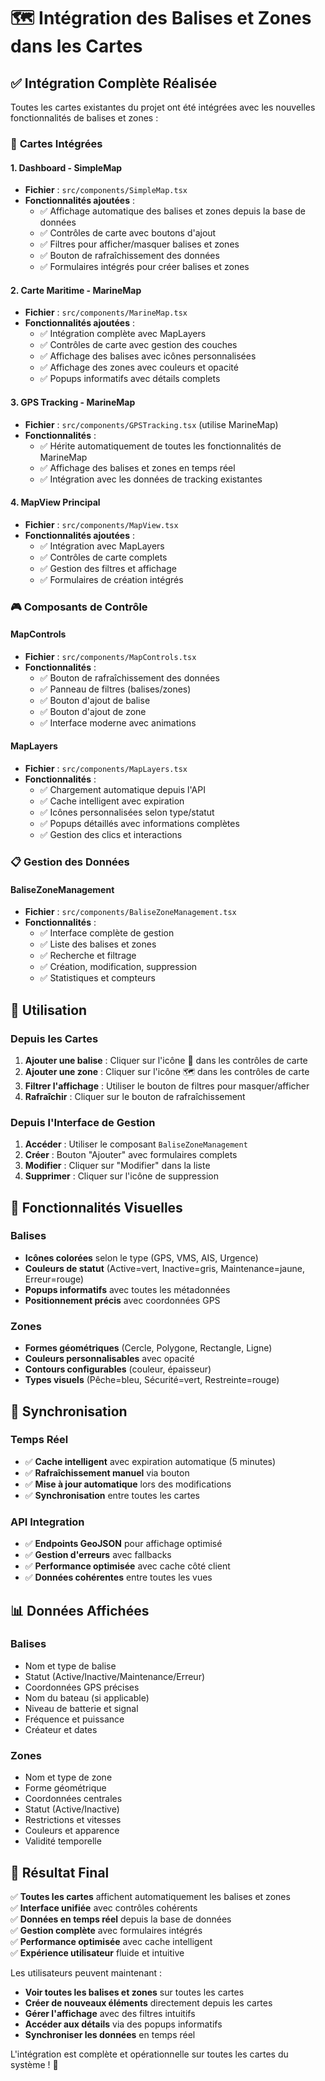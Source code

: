 # 🗺️ Intégration des Balises et Zones dans les Cartes

## ✅ Intégration Complète Réalisée

Toutes les cartes existantes du projet ont été intégrées avec les nouvelles fonctionnalités de balises et zones :

### 🎯 **Cartes Intégrées**

#### 1. **Dashboard - SimpleMap**
- **Fichier** : `src/components/SimpleMap.tsx`
- **Fonctionnalités ajoutées** :
  - ✅ Affichage automatique des balises et zones depuis la base de données
  - ✅ Contrôles de carte avec boutons d'ajout
  - ✅ Filtres pour afficher/masquer balises et zones
  - ✅ Bouton de rafraîchissement des données
  - ✅ Formulaires intégrés pour créer balises et zones

#### 2. **Carte Maritime - MarineMap**
- **Fichier** : `src/components/MarineMap.tsx`
- **Fonctionnalités ajoutées** :
  - ✅ Intégration complète avec MapLayers
  - ✅ Contrôles de carte avec gestion des couches
  - ✅ Affichage des balises avec icônes personnalisées
  - ✅ Affichage des zones avec couleurs et opacité
  - ✅ Popups informatifs avec détails complets

#### 3. **GPS Tracking - MarineMap**
- **Fichier** : `src/components/GPSTracking.tsx` (utilise MarineMap)
- **Fonctionnalités** :
  - ✅ Hérite automatiquement de toutes les fonctionnalités de MarineMap
  - ✅ Affichage des balises et zones en temps réel
  - ✅ Intégration avec les données de tracking existantes

#### 4. **MapView Principal**
- **Fichier** : `src/components/MapView.tsx`
- **Fonctionnalités ajoutées** :
  - ✅ Intégration avec MapLayers
  - ✅ Contrôles de carte complets
  - ✅ Gestion des filtres et affichage
  - ✅ Formulaires de création intégrés

### 🎮 **Composants de Contrôle**

#### **MapControls**
- **Fichier** : `src/components/MapControls.tsx`
- **Fonctionnalités** :
  - ✅ Bouton de rafraîchissement des données
  - ✅ Panneau de filtres (balises/zones)
  - ✅ Bouton d'ajout de balise
  - ✅ Bouton d'ajout de zone
  - ✅ Interface moderne avec animations

#### **MapLayers**
- **Fichier** : `src/components/MapLayers.tsx`
- **Fonctionnalités** :
  - ✅ Chargement automatique depuis l'API
  - ✅ Cache intelligent avec expiration
  - ✅ Icônes personnalisées selon type/statut
  - ✅ Popups détaillés avec informations complètes
  - ✅ Gestion des clics et interactions

### 📋 **Gestion des Données**

#### **BaliseZoneManagement**
- **Fichier** : `src/components/BaliseZoneManagement.tsx`
- **Fonctionnalités** :
  - ✅ Interface complète de gestion
  - ✅ Liste des balises et zones
  - ✅ Recherche et filtrage
  - ✅ Création, modification, suppression
  - ✅ Statistiques et compteurs

## 🚀 **Utilisation**

### **Depuis les Cartes**
1. **Ajouter une balise** : Cliquer sur l'icône 📍 dans les contrôles de carte
2. **Ajouter une zone** : Cliquer sur l'icône 🗺️ dans les contrôles de carte
3. **Filtrer l'affichage** : Utiliser le bouton de filtres pour masquer/afficher
4. **Rafraîchir** : Cliquer sur le bouton de rafraîchissement

### **Depuis l'Interface de Gestion**
1. **Accéder** : Utiliser le composant `BaliseZoneManagement`
2. **Créer** : Bouton "Ajouter" avec formulaires complets
3. **Modifier** : Cliquer sur "Modifier" dans la liste
4. **Supprimer** : Cliquer sur l'icône de suppression

## 🎨 **Fonctionnalités Visuelles**

### **Balises**
- **Icônes colorées** selon le type (GPS, VMS, AIS, Urgence)
- **Couleurs de statut** (Active=vert, Inactive=gris, Maintenance=jaune, Erreur=rouge)
- **Popups informatifs** avec toutes les métadonnées
- **Positionnement précis** avec coordonnées GPS

### **Zones**
- **Formes géométriques** (Cercle, Polygone, Rectangle, Ligne)
- **Couleurs personnalisables** avec opacité
- **Contours configurables** (couleur, épaisseur)
- **Types visuels** (Pêche=bleu, Sécurité=vert, Restreinte=rouge)

## 🔄 **Synchronisation**

### **Temps Réel**
- ✅ **Cache intelligent** avec expiration automatique (5 minutes)
- ✅ **Rafraîchissement manuel** via bouton
- ✅ **Mise à jour automatique** lors des modifications
- ✅ **Synchronisation** entre toutes les cartes

### **API Integration**
- ✅ **Endpoints GeoJSON** pour affichage optimisé
- ✅ **Gestion d'erreurs** avec fallbacks
- ✅ **Performance optimisée** avec cache côté client
- ✅ **Données cohérentes** entre toutes les vues

## 📊 **Données Affichées**

### **Balises**
- Nom et type de balise
- Statut (Active/Inactive/Maintenance/Erreur)
- Coordonnées GPS précises
- Nom du bateau (si applicable)
- Niveau de batterie et signal
- Fréquence et puissance
- Créateur et dates

### **Zones**
- Nom et type de zone
- Forme géométrique
- Coordonnées centrales
- Statut (Active/Inactive)
- Restrictions et vitesses
- Couleurs et apparence
- Validité temporelle

## 🎯 **Résultat Final**

✅ **Toutes les cartes** affichent automatiquement les balises et zones  
✅ **Interface unifiée** avec contrôles cohérents  
✅ **Données en temps réel** depuis la base de données  
✅ **Gestion complète** avec formulaires intégrés  
✅ **Performance optimisée** avec cache intelligent  
✅ **Expérience utilisateur** fluide et intuitive  

Les utilisateurs peuvent maintenant :
- **Voir toutes les balises et zones** sur toutes les cartes
- **Créer de nouveaux éléments** directement depuis les cartes
- **Gérer l'affichage** avec des filtres intuitifs
- **Accéder aux détails** via des popups informatifs
- **Synchroniser les données** en temps réel

L'intégration est complète et opérationnelle sur toutes les cartes du système ! 🎉

